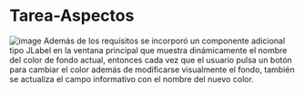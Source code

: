 # Tarea-Aspectos
![image](https://github.com/user-attachments/assets/db80e692-0ed3-40a4-8607-9490ef5555cd)
Además de los requisitos se incorporó un componente adicional tipo JLabel en la ventana principal que muestra dinámicamente el nombre del color de fondo actual, entonces cada vez que el usuario pulsa un botón para cambiar el color además de modificarse visualmente el fondo, también se actualiza el campo informativo con el nombre del nuevo color.
